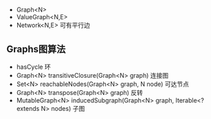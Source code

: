#

- Graph\<N>
- ValueGraph\<N,E>
- Network\<N,E> 可有平行边

## Graphs图算法

- hasCycle 环
- Graph\<N> transitiveClosure(Graph\<N> graph) 连接图
- Set\<N> reachableNodes(Graph\<N> graph, N node) 可达节点
- Graph\<N> transpose(Graph\<N> graph) 反转
- MutableGraph\<N> inducedSubgraph(Graph\<N> graph, Iterable<? extends N> nodes) 子图
